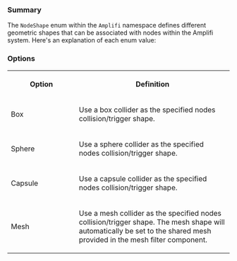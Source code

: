 ### Summary

The `NodeShape` enum within the `Amplifi` namespace defines different geometric shapes that can be associated with nodes within the Amplifi system. Here's an explanation of each enum value:

### Options

<table data-table-width="760" data-layout="default" data-local-id="7dea2fae-7afd-462d-bf9b-7ee1577014ef" class="confluenceTable"><colgroup><col style="width: 221.0px;"><col style="width: 538.0px;"></colgroup><tbody><tr><th class="confluenceTh"><p><strong>Option</strong></p></th><th class="confluenceTh"><p><strong>Definition</strong></p></th></tr><tr><td class="confluenceTd"><p>Box</p></td><td class="confluenceTd"><p>Use a box collider as the specified nodes collision/trigger shape.</p></td></tr><tr><td class="confluenceTd"><p>Sphere</p></td><td class="confluenceTd"><p>Use a sphere collider as the specified nodes collision/trigger shape.</p></td></tr><tr><td class="confluenceTd"><p>Capsule</p></td><td class="confluenceTd"><p>Use a capsule collider as the specified nodes collision/trigger shape.</p></td></tr><tr><td class="confluenceTd"><p>Mesh</p></td><td class="confluenceTd"><p>Use a mesh collider as the specified nodes collision/trigger shape. The mesh shape will automatically be set to the shared mesh provided in the mesh filter component.</p></td></tr></tbody></table>
